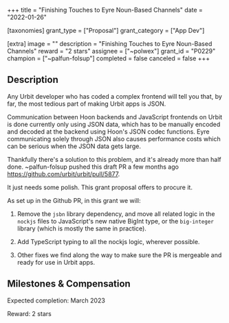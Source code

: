 +++
title = "Finishing Touches to Eyre Noun-Based Channels"
date = "2022-01-26"

[taxonomies]
grant_type = ["Proposal"]
grant_category = ["App Dev"]

[extra]
image = ""
description = "Finishing Touches to Eyre Noun-Based Channels"
reward = "2 stars"
assignee = ["~polwex"]
grant_id = "P0229"
champion = ["~palfun-folsup"]
completed = false
canceled = false
+++

## Description

Any Urbit developer who has coded a complex frontend will tell you that, by far, the most tedious part of making Urbit apps is JSON.

Communication between Hoon backends and JavaScript frontends on Urbit is done currently only using JSON data, which has to be manually encoded and decoded at the backend using Hoon's JSON codec functions. Eyre communicating solely through JSON also causes performance costs which can be serious when the JSON data gets large.

Thankfully there's a solution to this problem, and it's already more than half done. ~palfun-folsup pushed this draft PR a few months ago https://github.com/urbit/urbit/pull/5877.

It just needs some polish. This grant proposal offers to procure it.

As set up in the Github PR, in this grant we will: 

1. Remove the `jsbn` library dependency, and move all related logic in the `nockjs` files to JavaScript's new native BigInt type, or the `big-integer` library (which is mostly the same in practice).

2. Add TypeScript typing to all the nockjs logic, wherever possible.

3. Other fixes we find along the way to make sure the PR is mergeable and ready for use in Urbit apps.

## Milestones & Compensation

Expected completion: March 2023

Reward: 2 stars
